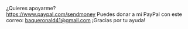 ¿Quieres apoyarme?  
https://www.paypal.com/sendmoney
Puedes donar a mi PayPal con este correo: baqueronald41@gmail.com
¡Gracias por tu ayuda!
